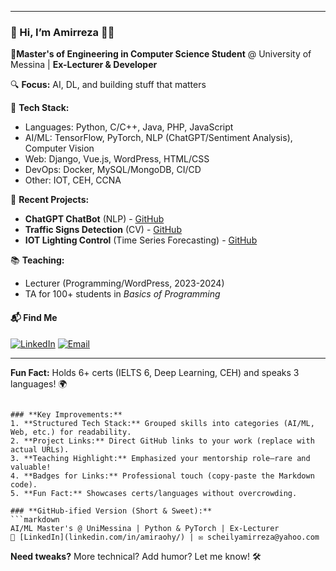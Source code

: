 <!--  -->
---  
### 👋 Hi, I’m Amirreza 👨‍💻

**📍Master's of Engineering in Computer Science Student** @ University of Messina | **Ex-Lecturer & Developer**  

🔍 **Focus:** AI, DL, and building stuff that matters

🔧 **Tech Stack:**  

- Languages: Python, C/C++, Java, PHP, JavaScript  
- AI/ML: TensorFlow, PyTorch, NLP (ChatGPT/Sentiment Analysis), Computer Vision
- Web: Django, Vue.js, WordPress, HTML/CSS
- DevOps: Docker, MySQL/MongoDB, CI/CD
- Other: IOT, CEH, CCNA


🚀 **Recent Projects:**
- **ChatGPT ChatBot** (NLP) - [GitHub](github.com/amiraohy)
- **Traffic Signs Detection** (CV) - [GitHub](github.com/amiraohy)
- **IOT Lighting Control** (Time Series Forecasting) - [GitHub](github.com/amiraohy)

📚 **Teaching:**
- Lecturer (Programming/WordPress, 2023-2024)
- TA for 100+ students in *Basics of Programming*

#### **📬 Find Me**
[![LinkedIn](https://img.shields.io/badge/LinkedIn-Connect-blue)](https://www.linkedin.com/in/amirsohly/)
[![Email](https://img.shields.io/badge/Email-Reach%20Out-red)](mailto:soheilyamirreza@yahoo.com)

---  
**Fun Fact:** Holds 6+ certs (IELTS 6, Deep Learning, CEH) and speaks 3 languages! 🌍  
```  

### **Key Improvements:**  
1. **Structured Tech Stack:** Grouped skills into categories (AI/ML, Web, etc.) for readability.  
2. **Project Links:** Direct GitHub links to your work (replace with actual URLs).  
3. **Teaching Highlight:** Emphasized your mentorship role—rare and valuable!  
4. **Badges for Links:** Professional touch (copy-paste the Markdown code).  
5. **Fun Fact:** Showcases certs/languages without overcrowding.  

### **GitHub-ified Version (Short & Sweet):**  
```markdown
AI/ML Master's @ UniMessina | Python & PyTorch | Ex-Lecturer  
🔗 [LinkedIn](linkedin.com/in/amiraohy/) | ✉️ scheilyamirreza@yahoo.com  
```  

**Need tweaks?** More technical? Add humor? Let me know! 🛠️

